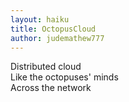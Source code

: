```yaml
---
layout: haiku
title: OctopusCloud
author: judemathew777
---
```


Distributed cloud<br>
Like the octopuses' minds<br>
Across the network<br>
